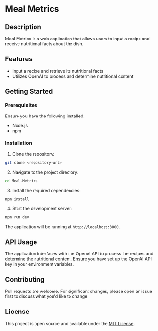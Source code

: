 
# Meal Metrics

## Description

Meal Metrics is a web application that allows users to input a recipe and receive nutritional facts about the dish.

## Features

- Input a recipe and retrieve its nutritional facts
- Utilizes OpenAI to process and determine nutritional content

## Getting Started

### Prerequisites

Ensure you have the following installed:

- Node.js
- npm

### Installation

1. Clone the repository:

```bash
git clone <repository-url>
```

2. Navigate to the project directory:

```bash
cd Meal-Metrics
```

3. Install the required dependencies:

```bash
npm install
```

4. Start the development server:

```bash
npm run dev
```

The application will be running at `http://localhost:3000`.

## API Usage

The application interfaces with the OpenAI API to process the recipes and determine the nutritional content. Ensure you have set up the OpenAI API key in your environment variables.

## Contributing

Pull requests are welcome. For significant changes, please open an issue first to discuss what you'd like to change.

## License

This project is open source and available under the [MIT License](LICENSE).
